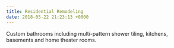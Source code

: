 ```yaml
---
title: Residential Remodeling
date: 2018-05-22 21:23:13 +0000
---
```


Custom bathrooms including multi-pattern shower tiling, kitchens, basements and home theater rooms.
